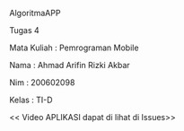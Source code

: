 AlgoritmaAPP

  Tugas 4

Mata Kuliah : Pemrograman Mobile

Nama : Ahmad Arifin Rizki Akbar

Nim : 200602098

Kelas : TI-D

<< Video APLIKASI dapat di lihat di Issues>>
